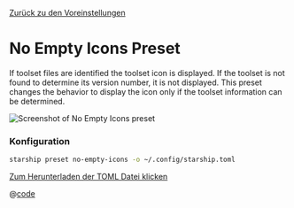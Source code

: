 [Zurück zu den Voreinstellungen](./README.md#no-empty-icons)

# No Empty Icons Preset

If toolset files are identified the toolset icon is displayed. If the toolset is not found to determine its version number, it is not displayed. This preset changes the behavior to display the icon only if the toolset information can be determined.

![Screenshot of No Empty Icons preset](/presets/img/no-empty-icons.png)

### Konfiguration

```sh
starship preset no-empty-icons -o ~/.config/starship.toml
```

[Zum Herunterladen der TOML Datei klicken](/presets/toml/no-empty-icons.toml)

@[code](../../.vuepress/public/presets/toml/no-empty-icons.toml)
